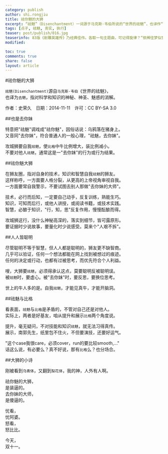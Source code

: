 ```yaml
---
category: publish
author: shi.rongjiu
title: 祛你魅的大狮
excerpt: “祛魅”（Disenchantment）一词源于马克斯·韦伯所说的“世界的祛魅”，也译作“去魅”，指对于科学和知识的神秘性、神圣性、魅惑力的消解。
tags: [点子, 祛魅, 务实, 执行]
teaser: post/publish/016.jpg
teaserinfo: 83版《射雕英雄传》乃经典佳作。各取一句主题曲，可记得旋律？“依稀往梦似曾见”，“人海之中找到了你”，“问世间是否此山最高”
modified: 

toc: true
comments: true
share: false
layout: article
---
```


#祛你魅的大狮

`祛魅(Disenchantment)`源自`马克斯·韦伯`《世界的祛魅》，  
也译为`去魅`，指对科学和知识的神秘、神圣、魅惑的消解。  

作者：史荣久　日期：2014-11-11　许可：CC BY-SA 3.0  

##也是去你妹

特意把"祛魅"调戏成"祛你魅"，因俗话说：乌鸦落在猪身上。  
又音同"去你妹"，符合普通人的一般心理，"祛魅，去你妹"。

攻城狮要自我`祛魅`，使`比格`中牛比例增大，装比例减小。  
不要对他人`祛魅`，通常这是一"去你妹"的行为或行为结果。

##祛你魅大狮

在狮友圈，指对自身的技术，知识和智慧自我`祛魅`的狮友。  
这样称呼，一方面要人格分裂，从更高的上帝视角审视自我。  
一方面要常自我警示，不要试图去别人那做"去你妹的大师"。

技术，必行而后知，一定要自己动手，反复训练，熟能生巧。  
知识，可知而后行，或他人讲授，或阅读书籍，或技术实践。  
智慧，必酿于知识，"行，知，思"反复作用，慢慢酝酿而得。

攻城狮这行，没什么神秘高深的，落实到细节，皆可露原形。  
要证据时少说故事，要量化时少说感受。莫来个"人艰不拆"。

##人人皆聪明

尽管聪明不等于智慧，但人人都是聪明的，狮友更不缺智商。  
几乎可以验证，任何一个想法都能在网上找到被想过的痕迹。  
任何的决定或行动，也都有过被思考，而优先符合个人利益。

嗖，大狮要`祛魅`，必须得承认这点，莫要聪明反被聪明误。  
被`祛魅`时，要虚心。被"去你妹"时，要反思，要换位思考。

世上的牛人多的是。自我`祛魅`，才能见真牛，才能开脑洞。

##祛魅与比格

看表面，`祛魅`与`比格`是矛盾的，不管对自己还是对他人。  
实际上，两者是好基友，咱从提升和展示`比格`两个角度说。

提升，毫无疑问，不对技能和知识`祛魅`，就无法习得真传。  
展示，南郭先生，纸里包不住火，不但要演技，还要好运气。

"这个case我很care，必须cover，run的要比较smooth,..."   
话这么说，有必要么？真不好说，那有`比格`么？也分场合。

##大狮的小诗

刚被看到`乌青体`，又翻到`梨花体`，我的神，人外有人啊。  

祛你魅的大狮，  
是装逼的。  
去你妹的大师，  
是傻逼的。  

忧看，  
忧阿婆。  
怒看，  
怒比比。

今天，  
双十一。
